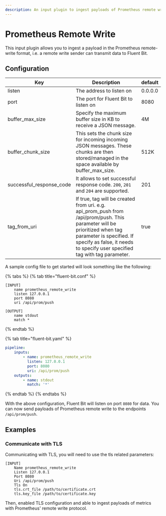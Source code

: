 ```yaml
---
description: An input plugin to ingest payloads of Prometheus remote write
---
```


# Prometheus Remote Write

This input plugin allows you to ingest a payload in the Prometheus remote-write format, i.e. a remote write sender can transmit data to Fluent Bit.

## Configuration

| Key           | Description                                                                                                                                    | default |
| ----------------- | ---------------------------------------------------------------------------------------------------------------------------------------------- | ------- |
| listen            | The address to listen on                                                                                                                       | 0.0.0.0 |
| port              | The port for Fluent Bit to listen on                                                                                                           | 8080    |
| buffer\_max\_size   | Specify the maximum buffer size in KB to receive a JSON message.                                                                               | 4M      |
| buffer\_chunk\_size | This sets the chunk size for incoming incoming JSON messages. These chunks are then stored/managed in the space available by buffer_max_size.  | 512K    |
|successful\_response\_code | It allows to set successful response code. `200`, `201` and `204` are supported.| 201 |
| tag\_from\_uri      | If true, tag will be created from uri. e.g. api\_prom\_push from /api/prom/push. This parameter will be prioritized when tag parameter is specified. If specify as false, it needs to specify user specified tag with tag parameter. | true    |



A sample config file to get started will look something like the following:


{% tabs %}
{% tab title="fluent-bit.conf" %}
```
[INPUT]
	name prometheus_remote_write
	listen 127.0.0.1
	port 8080
	uri /api/prom/push

[OUTPUT]
	name stdout
	match *
```
{% endtab %}

{% tab title="fluent-bit.yaml" %}
```yaml
pipeline:
    inputs:
        - name: prometheus_remote_write
          listen: 127.0.0.1
          port: 8080
          uri: /api/prom/push
    outputs:
        - name: stdout
          match: '*'
```
{% endtab %}
{% endtabs %}

With the above configuration, Fluent Bit will listen on port `8080` for data. You can now send payloads of Prometheus remote write to the endpoints `/api/prom/push`.

## Examples

### Communicate with TLS

Communicating with TLS, you will need to use the tls related parameters:

```
[INPUT]
	Name prometheus_remote_write
	Listen 127.0.0.1
	Port 8080
	Uri /api/prom/push
	Tls On
	tls.crt_file /path/to/certificate.crt
	tls.key_file /path/to/certificate.key
```

Then, enabled TLS configuration and able to ingest payloads of metrics with Prometheus' remote write protocol.
